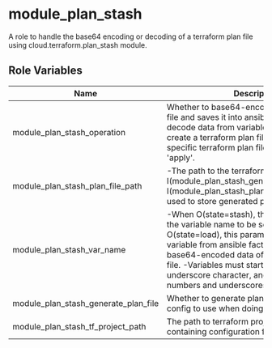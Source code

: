 # module_plan_stash

A role to handle the base64 encoding or decoding of a terraform plan file using cloud.terraform.plan_stash module.

## Role Variables

Name | Description | Type | Default | Required
--- | --- | --- | --- | ---
module_plan_stash_operation|Whether to base64-encode the terraform plan file and saves it into ansible stats or base64-decode data from variable/binary_data to create a terraform plan file or apply the specific terraform plan file. Choices: 'stash', 'apply'.|string|N/A|true
module_plan_stash_plan_file_path|-The path to the terraform plan file. -When I(module_plan_stash_generate_plan_file=True), I(module_plan_stash_plan_file_path) will be used to store generated plan file.|path|N/A|true
module_plan_stash_var_name| -When O(state=stash), this parameter defines the variable name to be set into stats. -When O(state=load), this parameter defines the variable from ansible facts containing the base64-encoded data of the terraform plan file. -Variables must start with a letter or underscore character, and contain only letters, numbers and underscores.|string|terraform_plan|false
module_plan_stash_generate_plan_file|Whether to generate plan file from Terraform config to use when doing stash plan|bool|false|false
module_plan_stash_tf_project_path|The path to terraform project directory containing configuration file|path|false|false
